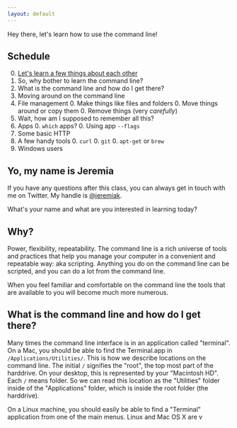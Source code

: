 ```yaml
---
layout: default
---
```


Hey there, let's learn how to use the command line!

## Schedule

0. [Let's learn a few things about each other](#yo)
0. So, why bother to learn the command line?
0. What is the command line and how do I get there?
0. Moving around on the command line
0. File management
    0. Make things like files and folders
    0. Move things around or copy them
    0. Remove things (very *carefully*)
0. Wait, how am I supposed to remember all this?
0. Apps
    0. `which` apps?
    0. Using app `--flags`
0. Some basic HTTP
0. A few handy tools
    0. `curl`
    0. `git`
    0. `apt-get` or `brew`
0. Windows users

## Yo, my name is Jeremia

If you have any questions after this class, you can always get in touch with me on Twitter. My handle is [@jeremiak](https://twitter.com/jeremiak).

What's your name and what are you interested in learning today?

## Why?

Power, flexibility, repeatability. The command line is a rich universe of tools and practices that help you manage your computer in a convenient and repeatable way: aka scripting. Anything you do on the command line can be scripted, and you can do a lot from the command line.

When you feel familiar and comfortable on the command line the tools that are available to you will become much more numerous.

## What is the command line and how do I get there?

Many times the command line interface is in an application called "terminal". On a Mac, you should be able to find the Terminal.app in `/Applications/Utilities/`. This is how we describe locations on the command line. The initial `/` signifies the "root", the top most part of the harddrive. On your desktop, this is represented by your "Macintosh HD". Each `/` means folder. So we can read this location as the "Utilities" folder inside of the "Applications" folder, which is inside the root folder (the harddrive).

On a Linux machine, you should easily be able to find a "Terminal" application from one of the main menus. Linux and Mac OS X are v
